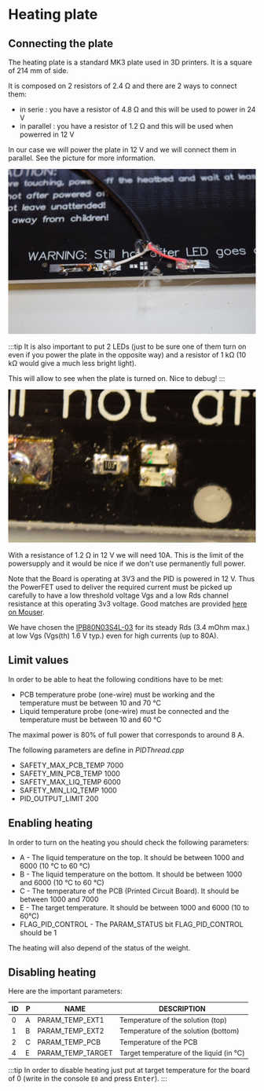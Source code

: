 # Heating plate

## Connecting the plate

The heating plate is a standard MK3 plate used in 3D printers. It is a square of 214 mm of side.

It is composed on 2 resistors of 2.4 Ω and there are 2 ways to connect them:

- in serie : you have a resistor of 4.8 Ω and this will be used to power in 24 V
- in parallel : you have a resistor of 1.2 Ω and this will be used when powerred in 12 V

In our case we will power the plate in 12 V and we will connect them in parallel. See the picture for more information.

![connection.jpg](connection.jpg)

:::tip
It is also important to put 2 LEDs (just to be sure one of them turn on even if you power the plate in the opposite way)
and a resistor of 1 kΩ (10 kΩ would give a much less bright light).

This will allow to see when the plate is turned on. Nice to debug!
:::

![leds.jpg](leds.jpg)

With a resistance of 1.2 Ω in 12 V we will need 10A. This is the limit of the powersupply and it would be nice if
we don't use permanently full power.

Note that the Board is operating at 3V3 and the PID is powered in 12 V. Thus the PowerFET used to deliver the required
current must be picked up carefully to have a low threshold voltage Vgs and a low Rds channel resistance at this
operating 3v3 voltage. Good matches are provided [here on Mouser](http://www.mouser.ch/Semiconductors/Discrete-Semiconductors/Transistors/MOSFET/_/N-ax1sf?P=1z0yra8Z1z0y182Z1z0z7ptZ1yzxnagZ1yw76g4Z1yw76ckZ1yw76gb&Rl=ax1sfZgjdhsdZ1yjepp1Z1yjenlnSGTax1sfZgjdhp3Z1yw78huZ1y9kq41SGT&Keyword=MOSFET&OrgTerm=mosfet&FS=True&Ns=Pricing|0).

We have chosen the [IPB80N03S4L-03](https://www.infineon.com/dgdl/Infineon-IPB80N03S4L-03-DataSheet-v02_01-EN.pdf?fileId=5546d4626cb27db2016ccd4c03921b4c) for its steady Rds (3.4 mOhm max.) at low Vgs (Vgs(th) 1.6 V typ.) even for high currents (up to 80A).

## Limit values

In order to be able to heat the following conditions have to be met:

- PCB temperature probe (one-wire) must be working and the temperature must be between 10 and 70 °C
- Liquid temperature probe (one-wire) must be connected and the temperature must be between 10 and 60 °C

The maximal power is 80% of full power that corresponds to around 8 A.

The following parameters are define in _PIDThread.cpp_

- SAFETY_MAX_PCB_TEMP 7000
- SAFETY_MIN_PCB_TEMP 1000
- SAFETY_MAX_LIQ_TEMP 6000
- SAFETY_MIN_LIQ_TEMP 1000
- PID_OUTPUT_LIMIT 200

## Enabling heating

In order to turn on the heating you should check the following parameters:

- A - The liquid temperature on the top. It should be between 1000 and 6000 (10 °C to 60 °C)
- B - The liquid temperature on the bottom. It should be between 1000 and 6000 (10 °C to 60 °C)
- C - The temperature of the PCB (Printed Circuit Board). It should be between 1000 and 7000
- E - The target temperature. It should be between 1000 and 6000 (10 to 60°C)
- FLAG_PID_CONTROL - The PARAM_STATUS bit FLAG_PID_CONTROL should be 1

The heating will also depend of the status of the weight.

## Disabling heating

Here are the important parameters:

| ID  | P   | NAME                          | DESCRIPTION                                                         |
| --- | --- | ----------------------------- | ------------------------------------------------------------------- |
| 0   | A   | PARAM_TEMP_EXT1               | Temperature of the solution (top)                                   |
| 1   | B   | PARAM_TEMP_EXT2               | Temperature of the solution (bottom)                                |
| 2   | C   | PARAM_TEMP_PCB                | Temperature of the PCB                                              |
| 4   | E   | PARAM_TEMP_TARGET             | Target temperature of the liquid (in °C)                            |

:::tip
In order to disable heating just put at target temperature for the board of 0 (write in the console `E0` and press <kbd>Enter</kbd>).
:::
